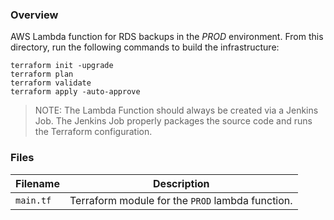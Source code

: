 ### Overview

AWS Lambda function for RDS backups in the *PROD* environment.  From this directory, run the following commands to build 
the infrastructure:

```
terraform init -upgrade
terraform plan
terraform validate
terraform apply -auto-approve
```

> NOTE: The Lambda Function should always be created via a Jenkins Job.  The Jenkins Job properly packages the source 
code and runs the Terraform configuration.

### Files

| Filename            | Description                                                                                  |
|---------------------|----------------------------------------------------------------------------------------------|
| `main.tf`           | Terraform module for the `PROD` lambda function.                                             |